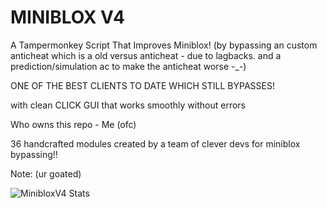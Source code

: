 # MINIBLOX V4
A Tampermonkey Script That Improves Miniblox! (by bypassing an custom anticheat which is a old versus anticheat - due to lagbacks. and a prediction/simulation ac to make the anticheat worse -_-)

ONE OF THE BEST CLIENTS TO DATE WHICH STILL BYPASSES!

with clean CLICK GUI that works smoothly without errors

Who owns this repo - Me (ofc)

36 handcrafted modules created by a team of clever devs for miniblox bypassing!!

Note: (ur goated)

![MinibloxV4 Stats](https://gitmystat.vercel.app/repo?theme=dino&username=ModuleMaster64&repo=MinibloxV4)
